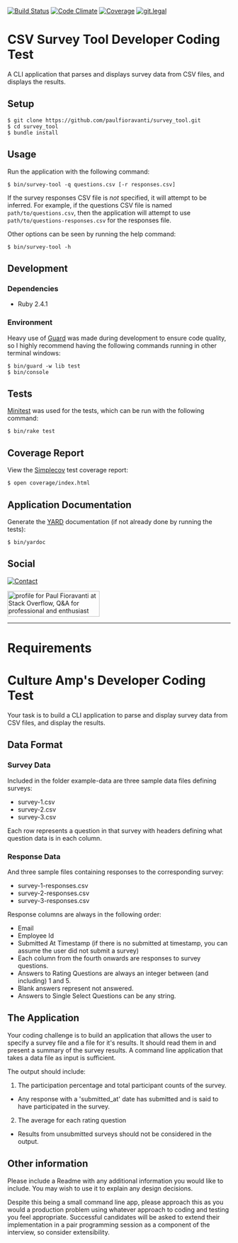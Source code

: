 [![Build Status](https://travis-ci.org/paulfioravanti/survey_tool.svg?branch=master)](https://travis-ci.org/paulfioravanti/survey_tool)
[![Code Climate](https://codeclimate.com/github/paulfioravanti/survey_tool/badges/gpa.svg)](https://codeclimate.com/github/paulfioravanti/survey_tool)
[![Coverage](https://codeclimate.com/github/paulfioravanti/survey_tool/badges/coverage.svg)](https://codeclimate.com/github/paulfioravanti/survey_tool)
[![git.legal](https://git.legal/projects/4738/badge.svg?key=6a6b2594f976e68abe3a "Number of libraries approved")](https://git.legal/projects/4738)

# CSV Survey Tool Developer Coding Test

A CLI application that parses and displays survey data from CSV files,
and displays the results.

## Setup

    $ git clone https://github.com/paulfioravanti/survey_tool.git
    $ cd survey_tool
    $ bundle install

## Usage

Run the application with the following command:

    $ bin/survey-tool -q questions.csv [-r responses.csv]

If the survey responses CSV file is _not_ specified, it will attempt to be
inferred.  For example, if the questions CSV file is named
`path/to/questions.csv`, then the application will attempt to use
`path/to/questions-responses.csv` for the responses file.

Other options can be seen by running the help command:

    $ bin/survey-tool -h

## Development

### Dependencies

- Ruby 2.4.1

### Environment

Heavy use of [Guard](https://github.com/guard/guard/) was made during
development to ensure code quality, so I highly recommend having the following
commands running in other terminal windows:

    $ bin/guard -w lib test
    $ bin/console

## Tests

[Minitest](https://github.com/seattlerb/minitest) was used for the tests,
which can be run with the following command:

    $ bin/rake test

## Coverage Report

View the [Simplecov](https://github.com/colszowka/simplecov) test
coverage report:

    $ open coverage/index.html

## Application Documentation

Generate the [YARD](https://github.com/lsegal/yard) documentation
(if not already done by running the tests):

    $ bin/yardoc

## Social

[![Contact](https://img.shields.io/badge/contact-%40paulfioravanti-blue.svg)](https://twitter.com/paulfioravanti)

<a href="http://stackoverflow.com/users/567863/paul-fioravanti">
  <img src="http://stackoverflow.com/users/flair/567863.png" width="208" height="58" alt="profile for Paul Fioravanti at Stack Overflow, Q&amp;A for professional and enthusiast programmers" title="profile for Paul Fioravanti at Stack Overflow, Q&amp;A for professional and enthusiast programmers">
</a>

---

# Requirements

# Culture Amp's Developer Coding Test

Your task is to build a CLI application to parse and display survey data from CSV files, and display the results.

## Data Format

### Survey Data
Included in the folder example-data are three sample data files defining surveys:
* survey-1.csv
* survey-2.csv
* survey-3.csv

Each row represents a question in that survey with headers defining what question data is in each column.

### Response Data
And three sample files containing responses to the corresponding survey:
* survey-1-responses.csv
* survey-2-responses.csv
* survey-3-responses.csv

Response columns are always in the following order:
* Email
* Employee Id
* Submitted At Timestamp (if there is no submitted at timestamp, you can assume the user did not submit a survey) 
* Each column from the fourth onwards are responses to survey questions.
* Answers to Rating Questions are always an integer between (and including) 1 and 5. 
* Blank answers represent not answered. 
* Answers to Single Select Questions can be any string.

## The Application

Your coding challenge is to build an application that allows the user to specify a survey file and a file for it's results. It should read them in and present a summary of the survey results. A command line application that takes a data file as input is sufficient.

The output should include: 

1. The participation percentage and total participant counts of the survey.
- Any response with a 'submitted_at' date has submitted and is said to have participated in the survey.
2. The average for each rating question
- Results from unsubmitted surveys should not be considered in the output. 

## Other information

Please include a Readme with any additional information you would like to include. You may wish to use it to explain any design decisions.

Despite this being a small command line app, please approach this as you would a production problem using whatever approach to coding and testing you feel appropriate. Successful candidates will be asked to extend their implementation in a pair programming session as a component of the interview, so consider extensibility.
